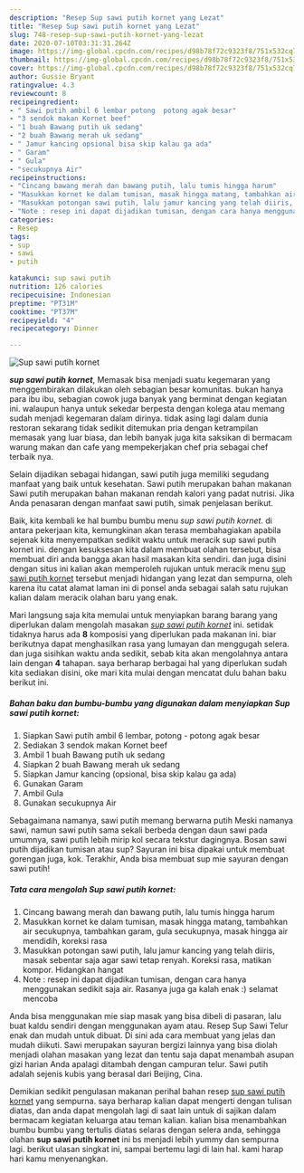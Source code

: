 ```yaml
---
description: "Resep Sup sawi putih kornet yang Lezat"
title: "Resep Sup sawi putih kornet yang Lezat"
slug: 748-resep-sup-sawi-putih-kornet-yang-lezat
date: 2020-07-10T03:31:31.264Z
image: https://img-global.cpcdn.com/recipes/d98b78f72c9323f8/751x532cq70/sup-sawi-putih-kornet-foto-resep-utama.jpg
thumbnail: https://img-global.cpcdn.com/recipes/d98b78f72c9323f8/751x532cq70/sup-sawi-putih-kornet-foto-resep-utama.jpg
cover: https://img-global.cpcdn.com/recipes/d98b78f72c9323f8/751x532cq70/sup-sawi-putih-kornet-foto-resep-utama.jpg
author: Gussie Bryant
ratingvalue: 4.3
reviewcount: 8
recipeingredient:
- " Sawi putih ambil 6 lembar potong  potong agak besar"
- "3 sendok makan Kornet beef"
- "1 buah Bawang putih uk sedang"
- "2 buah Bawang merah uk sedang"
- " Jamur kancing opsional bisa skip kalau ga ada"
- " Garam"
- " Gula"
- "secukupnya Air"
recipeinstructions:
- "Cincang bawang merah dan bawang putih, lalu tumis hingga harum"
- "Masukkan kornet ke dalam tumisan, masak hingga matang, tambahkan air secukupnya, tambahkan garam, gula secukupnya, masak hingga air mendidih, koreksi rasa"
- "Masukkan potongan sawi putih, lalu jamur kancing yang telah diiris, masak sebentar saja agar sawi tetap renyah. Koreksi rasa, matikan kompor. Hidangkan hangat"
- "Note : resep ini dapat dijadikan tumisan, dengan cara hanya menggunakan sedikit saja air. Rasanya juga ga kalah enak :) selamat mencoba"
categories:
- Resep
tags:
- sup
- sawi
- putih

katakunci: sup sawi putih 
nutrition: 126 calories
recipecuisine: Indonesian
preptime: "PT31M"
cooktime: "PT37M"
recipeyield: "4"
recipecategory: Dinner

---
```



![Sup sawi putih kornet](https://img-global.cpcdn.com/recipes/d98b78f72c9323f8/751x532cq70/sup-sawi-putih-kornet-foto-resep-utama.jpg)

<b><i>sup sawi putih kornet</i></b>, Memasak bisa menjadi suatu kegemaran yang menggembirakan dilakukan oleh sebagian besar komunitas. bukan hanya para ibu ibu, sebagian cowok juga banyak yang berminat dengan kegiatan ini. walaupun hanya untuk sekedar berpesta dengan kolega atau memang sudah menjadi kegemaran dalam dirinya. tidak asing lagi dalam dunia restoran sekarang tidak sedikit ditemukan pria dengan ketrampilan memasak yang luar biasa, dan lebih banyak juga kita saksikan di bermacam warung makan dan cafe yang mempekerjakan chef pria sebagai chef terbaik nya.

Selain dijadikan sebagai hidangan, sawi putih juga memiliki segudang manfaat yang baik untuk kesehatan. Sawi putih merupakan bahan makanan Sawi putih merupakan bahan makanan rendah kalori yang padat nutrisi. Jika Anda penasaran dengan manfaat sawi putih, simak penjelasan berikut.

Baik, kita kembali ke hal bumbu bumbu menu <i>sup sawi putih kornet</i>. di antara pekerjaan kita, kemungkinan akan terasa membahagiakan apabila sejenak kita menyempatkan sedikit waktu untuk meracik sup sawi putih kornet ini. dengan kesuksesan kita dalam membuat olahan tersebut, bisa membuat diri anda bangga akan hasil masakan kita sendiri. dan juga disini dengan situs ini kalian akan memperoleh rujukan untuk meracik menu <u>sup sawi putih kornet</u> tersebut menjadi hidangan yang lezat dan sempurna, oleh karena itu catat alamat laman ini di ponsel anda sebagai salah satu rujukan kalian dalam meracik olahan baru yang enak.


Mari langsung saja kita memulai untuk menyiapkan barang barang yang diperlukan dalam mengolah masakan <u><i>sup sawi putih kornet</i></u> ini. setidak tidaknya harus ada <b>8</b> komposisi yang diperlukan pada makanan ini. biar berikutnya dapat menghasilkan rasa yang lumayan dan menggugah selera. dan juga sisihkan waktu anda sedikit, sebab kita akan mengolahnya antara lain dengan <b>4</b> tahapan. saya berharap berbagai hal yang diperlukan sudah kita sediakan disini, oke mari kita mulai dengan mencatat dulu bahan baku berikut ini.

<!--inarticleads1-->

##### Bahan baku dan bumbu-bumbu yang digunakan dalam menyiapkan Sup sawi putih kornet:

1. Siapkan  Sawi putih ambil 6 lembar, potong - potong agak besar
1. Sediakan 3 sendok makan Kornet beef
1. Ambil 1 buah Bawang putih uk sedang
1. Siapkan 2 buah Bawang merah uk sedang
1. Siapkan  Jamur kancing (opsional, bisa skip kalau ga ada)
1. Gunakan  Garam
1. Ambil  Gula
1. Gunakan secukupnya Air


Sebagaimana namanya, sawi putih memang berwarna putih Meski namanya sawi, namun sawi putih sama sekali berbeda dengan daun sawi pada umumnya, sawi putih lebih mirip kol secara tekstur dagingnya. Bosan sawi putih dijadikan tumisan atau sup? Sayuran ini bisa dipakai untuk membuat gorengan juga, kok. Terakhir, Anda bisa membuat sup mie sayuran dengan sawi putih! 

<!--inarticleads2-->

##### Tata cara mengolah Sup sawi putih kornet:

1. Cincang bawang merah dan bawang putih, lalu tumis hingga harum
1. Masukkan kornet ke dalam tumisan, masak hingga matang, tambahkan air secukupnya, tambahkan garam, gula secukupnya, masak hingga air mendidih, koreksi rasa
1. Masukkan potongan sawi putih, lalu jamur kancing yang telah diiris, masak sebentar saja agar sawi tetap renyah. Koreksi rasa, matikan kompor. Hidangkan hangat
1. Note : resep ini dapat dijadikan tumisan, dengan cara hanya menggunakan sedikit saja air. Rasanya juga ga kalah enak :) selamat mencoba


Anda bisa menggunakan mie siap masak yang bisa dibeli di pasaran, lalu buat kaldu sendiri dengan menggunakan ayam atau. Resep Sup Sawi Telur enak dan mudah untuk dibuat. Di sini ada cara membuat yang jelas dan mudah diikuti. Sawi merupakan sayuran bergizi lainnya yang bisa diolah menjadi olahan masakan yang lezat dan tentu saja dapat menambah asupan gizi harian Anda apalagi ditambah dengan campuran telur. Sawi putih adalah sejenis kubis yang berasal dari Beijing, Cina. 

Demikian sedikit pengulasan makanan perihal bahan resep <u>sup sawi putih kornet</u> yang sempurna. saya berharap kalian dapat mengerti dengan tulisan diatas, dan anda dapat mengolah lagi di saat lain untuk di sajikan dalam bermacam kegiatan keluarga atau teman kalian. kalian bisa menambahkan bumbu bumbu yang tertulis diatas selaras dengan selera anda, sehingga olahan <b>sup sawi putih kornet</b> ini bs menjadi lebih yummy dan sempurna lagi. berikut ulasan singkat ini, sampai bertemu lagi di lain hal. kami harap hari kamu menyenangkan.
